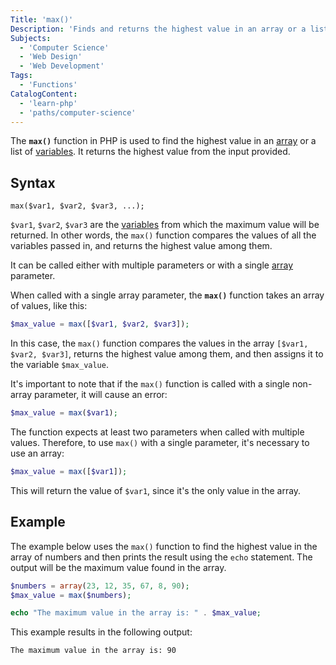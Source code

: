 ```yaml
---
Title: 'max()'
Description: 'Finds and returns the highest value in an array or a list of variables.'
Subjects:
  - 'Computer Science'
  - 'Web Design'
  - 'Web Development'
Tags:
  - 'Functions'
CatalogContent:
  - 'learn-php'
  - 'paths/computer-science'
---
```


The **`max()`** function in PHP is used to find the highest value in an [array](https://www.codecademy.com/resources/docs/php/arrays) or a list of [variables](https://www.codecademy.com/resources/docs/php/variables). It returns the highest value from the input provided.

## Syntax

```pseudo
max($var1, $var2, $var3, ...);
```

`$var1`, `$var2`, `$var3` are the [variables](https://www.codecademy.com/resources/docs/php/variables) from which the maximum value will be returned. In other words, the `max()` function compares the values of all the variables passed in, and returns the highest value among them.

It can be called either with multiple parameters or with a single [array](https://www.codecademy.com/resources/docs/php/array) parameter.

When called with a single array parameter, the **`max()`** function takes an array of values, like this:

```php
$max_value = max([$var1, $var2, $var3]);
```

In this case, the `max()` function compares the values in the array `[$var1, $var2, $var3]`, returns the highest value among them, and then assigns it to the variable `$max_value`.

It's important to note that if the `max()` function is called with a single non-array parameter, it will cause an error:

```php
$max_value = max($var1);
```

The function expects at least two parameters when called with multiple values. Therefore, to use `max()` with a single parameter, it's necessary to use an array:

```php
$max_value = max([$var1]);
```

This will return the value of `$var1`, since it's the only value in the array.

## Example

The example below uses the `max()` function to find the highest value in the array of numbers and then prints the result using the `echo` statement. The output will be the maximum value found in the array.

```php
$numbers = array(23, 12, 35, 67, 8, 90);
$max_value = max($numbers);

echo "The maximum value in the array is: " . $max_value;
```

This example results in the following output:

```shell
The maximum value in the array is: 90
```
